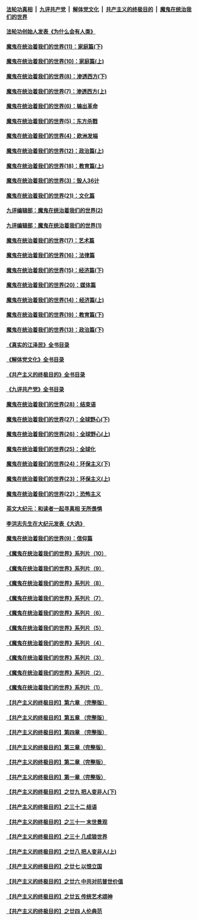####  [法轮功真相](../../../../basic/blob/master/README.md?t=04170811) &nbsp;|&nbsp; [九评共产党](../../../../9ping.md/blob/master/README.md?t=04170811) &nbsp;|&nbsp; [解体党文化](../../../../jtdwh.md/blob/master/README.md?t=04170811)  &nbsp;|&nbsp; [共产主义的终极目的](../../../../gczydzjmd.md/blob/master/README.md?t=04170811) &nbsp;|&nbsp; [魔鬼在统治我们的世界](../../../../mgztzwmdsj.md/blob/master/README.md?t=04170811) 

#### [法轮功创始人发表《为什么会有人类》](../pages/nsc422/n13912117.md?t=04170811) 

#### [魔鬼在统治着我们的世界(11)：家庭篇(下)](../pages/nsc422/n10440961.md?t=04170811) 

#### [魔鬼在统治着我们的世界(10)：家庭篇(上)](../pages/nsc422/n10435448.md?t=04170811) 

#### [魔鬼在统治着我们的世界(8)：渗透西方(下)](../pages/nsc422/n10429603.md?t=04170811) 

#### [魔鬼在统治着我们的世界(7)：渗透西方(上)](../pages/nsc422/n10426013.md?t=04170811) 

#### [魔鬼在统治着我们的世界(6)：输出革命](../pages/nsc422/n10421536.md?t=04170811) 

#### [魔鬼在统治着我们的世界(5)：东方杀戮](../pages/nsc422/n10417707.md?t=04170811) 

#### [魔鬼在统治着我们的世界(4)：欧洲发端](../pages/nsc422/n10414890.md?t=04170811) 

#### [魔鬼在统治着我们的世界(12)：政治篇(上)](../pages/nsc422/n10444576.md?t=04170811) 

#### [魔鬼在统治着我们的世界(18)：教育篇(上)](../pages/nsc422/n10526970.md?t=04170811) 

#### [魔鬼在统治着我们的世界(3)：毁人36计](../pages/nsc422/n10411583.md?t=04170811) 

#### [魔鬼在统治着我们的世界(21)：文化篇](../pages/nsc422/n10597706.md?t=04170811) 

#### [九评编辑部：魔鬼在统治着我们的世界(2)](../pages/nsc422/n10410036.md?t=04170811) 

#### [九评编辑部：魔鬼在统治着我们的世界(1)](../pages/nsc422/n10406825.md?t=04170811) 

#### [魔鬼在统治着我们的世界(17)：艺术篇](../pages/nsc422/n10499093.md?t=04170811) 

#### [魔鬼在统治着我们的世界(16)：法律篇](../pages/nsc422/n10485969.md?t=04170811) 

#### [魔鬼在统治着我们的世界(15)：经济篇(下)](../pages/nsc422/n10469975.md?t=04170811) 

#### [魔鬼在统治着我们的世界(20)：媒体篇](../pages/nsc422/n10586579.md?t=04170811) 

#### [魔鬼在统治着我们的世界(14)：经济篇(上)](../pages/nsc422/n10457370.md?t=04170811) 

#### [魔鬼在统治着我们的世界(19)：教育篇(下)](../pages/nsc422/n10564808.md?t=04170811) 

#### [魔鬼在统治着我们的世界(13)：政治篇(下)](../pages/nsc422/n10448270.md?t=04170811) 

#### [《真实的江泽民》全书目录](../pages/nsc422/n13721399.md?t=04170811) 

#### [《解体党文化》全书目录](../pages/nsc422/n13721157.md?t=04170811) 

#### [《共产主义的终极目的》全书目录](../pages/nsc422/n13721048.md?t=04170811) 

#### [《九评共产党》全书目录](../pages/nsc422/n13708085.md?t=04170811) 

#### [魔鬼在统治着我们的世界(28)：结束语](../pages/nsc422/n10936246.md?t=04170811) 

#### [魔鬼在统治着我们的世界(27)：全球野心(下)](../pages/nsc422/n10928319.md?t=04170811) 

#### [魔鬼在统治着我们的世界(26)：全球野心(上)](../pages/nsc422/n10900318.md?t=04170811) 

#### [魔鬼在统治着我们的世界(25)：全球化](../pages/nsc422/n10788205.md?t=04170811) 

#### [魔鬼在统治着我们的世界(24)：环保主义(下)](../pages/nsc422/n10695307.md?t=04170811) 

#### [魔鬼在统治着我们的世界(23)：环保主义(上)](../pages/nsc422/n10688613.md?t=04170811) 

#### [魔鬼在统治着我们的世界(22)：恐怖主义](../pages/nsc422/n10614727.md?t=04170811) 

#### [英文大纪元：和读者一起寻真相 无所畏惧](../pages/nsc422/n12542027.md?t=04170811) 

#### [李洪志先生在大纪元发表《大选》](../pages/nsc422/n12534746.md?t=04170811) 

#### [魔鬼在统治着我们的世界(9)：信仰篇](../pages/nsc422/n10432159.md?t=04170811) 

#### [《魔鬼在统治着我们的世界》系列片（10）](../pages/nsc422/n12292670.md?t=04170811) 

#### [《魔鬼在统治着我们的世界》系列片（9）](../pages/nsc422/n12290859.md?t=04170811) 

#### [《魔鬼在统治着我们的世界》系列片（8）](../pages/nsc422/n12287445.md?t=04170811) 

#### [《魔鬼在统治着我们的世界》系列片（7）](../pages/nsc422/n12283425.md?t=04170811) 

#### [《魔鬼在统治着我们的世界》系列片（6）](../pages/nsc422/n12282314.md?t=04170811) 

#### [《魔鬼在统治着我们的世界》系列片（5）](../pages/nsc422/n12281419.md?t=04170811) 

#### [《魔鬼在统治着我们的世界》系列片（4）](../pages/nsc422/n12274024.md?t=04170811) 

#### [《魔鬼在统治着我们的世界》系列片（3）](../pages/nsc422/n12271322.md?t=04170811) 

#### [《魔鬼在统治着我们的世界》系列片（2）](../pages/nsc422/n12269049.md?t=04170811) 

#### [《魔鬼在统治着我们的世界》系列片（1）](../pages/nsc422/n12267575.md?t=04170811) 

#### [【共产主义的终极目的】第六章 （完整版）](../pages/nsc422/n11428913.md?t=04170811) 

#### [【共产主义的终极目的】第五章 （完整版）](../pages/nsc422/n11428912.md?t=04170811) 

#### [【共产主义的终极目的】第四章 （完整版）](../pages/nsc422/n11428907.md?t=04170811) 

#### [【共产主义的终极目的】第三章（完整版）](../pages/nsc422/n11428848.md?t=04170811) 

#### [【共产主义的终极目的】第二章（完整版）](../pages/nsc422/n11428831.md?t=04170811) 

#### [【共产主义的终极目的】第一章（完整版）](../pages/nsc422/n11417651.md?t=04170811) 

#### [【共产主义的终极目的】之廿九 把人变非人(下)](../pages/nsc422/n11344140.md?t=04170811) 

#### [【共产主义的终极目的】之三十二 结语](../pages/nsc422/n11360535.md?t=04170811) 

#### [【共产主义的终极目的】之三十一 末世景观](../pages/nsc422/n11351129.md?t=04170811) 

#### [【共产主义的终极目的】之三十 几成狼世界](../pages/nsc422/n11348280.md?t=04170811) 

#### [【共产主义的终极目的】之廿八 把人变非人(上)](../pages/nsc422/n11340492.md?t=04170811) 

#### [【共产主义的终极目的】之廿七 以恨立国](../pages/nsc422/n11336944.md?t=04170811) 

#### [【共产主义的终极目的】之廿六 中共对抗普世价值](../pages/nsc422/n11324785.md?t=04170811) 

#### [【共产主义的终极目的】之廿五 传统艺术颂神](../pages/nsc422/n11296396.md?t=04170811) 

#### [【共产主义的终极目的】之廿四 人伦典范](../pages/nsc422/n11296397.md?t=04170811) 

